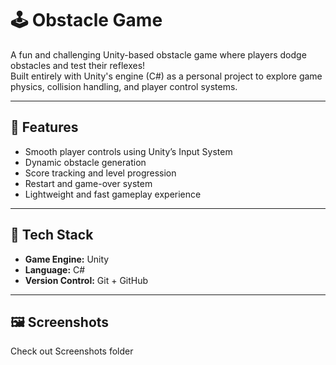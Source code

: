 # 🕹️ Obstacle Game

A fun and challenging Unity-based obstacle game where players dodge obstacles and test their reflexes!  
Built entirely with Unity's engine (C#) as a personal project to explore game physics, collision handling, and player control systems.

---

## 🚀 Features
- Smooth player controls using Unity’s Input System  
- Dynamic obstacle generation  
- Score tracking and level progression  
- Restart and game-over system  
- Lightweight and fast gameplay experience  

---

## 🧠 Tech Stack
- **Game Engine:** Unity  
- **Language:** C#  
- **Version Control:** Git + GitHub  

---

## 🖼️ Screenshots
Check out Screenshots folder 
